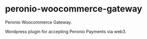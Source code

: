 # peronio-woocommerce-gateway
Peronio Woocommerce Gateway.

Wordpress plugin for accepting Peronio Payments via web3.
